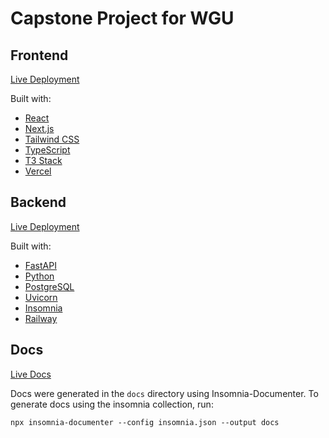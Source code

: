 # Capstone Project for WGU

## Frontend

[Live Deployment](https://wgu-capstone-xavier-loera-flores.vercel.app)

Built with:

- [React](https://reactjs.org/)
- [Next.js](https://nextjs.org/)
- [Tailwind CSS](https://tailwindcss.com/)
- [TypeScript](https://www.typescriptlang.org/)
- [T3 Stack](https://create.t3.gg/)
- [Vercel](https://vercel.com/)

## Backend

[Live Deployment]()


Built with:

- [FastAPI](https://fastapi.tiangolo.com/)
- [Python](https://www.python.org/)
- [PostgreSQL](https://www.postgresql.org/)
- [Uvicorn](https://www.uvicorn.org/)
- [Insomnia](https://insomnia.rest/)
- [Railway](https://railway.app/)


## Docs

[Live Docs](https://wgu-capstone-docs.vercel.app/)

Docs were generated in the `docs` directory using Insomnia-Documenter.
To generate docs using the insomnia collection, run:

```
npx insomnia-documenter --config insomnia.json --output docs
```
